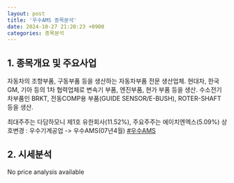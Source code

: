 ```yaml
---
layout: post
title: '우수AMS 종목분석'
date: 2024-10-27 21:20:23 +0900
categories: 종목분석
---
```


## 1. 종목개요 및 주요사업

자동차의 조향부품, 구동부품 등을 생산하는 자동차부품 전문 생산업체. 현대차, 한국GM, 기아 등의 1차 협력업체로 변속기 부품, 엔진부품, 현가 부품 등을 생산. 수소전기차부품인 BRKT, 전동COMP용 부품(GUIDE SENSOR/E-BUSH), ROTER-SHAFT 등을 생산. 

최대주주는 다담하모니 제1호 유한회사(11.52%), 주요주주는 에이치엔엑스(5.09%) 상호변경 : 우수기계공업 -> 우수AMS(07년4월)
[#우수AMS](#)

## 2. 시세분석

No price analysis available

